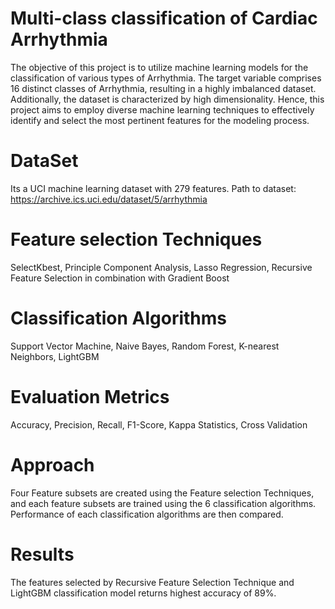 # Multi-class classification of Cardiac Arrhythmia

The objective of this project is to utilize machine learning models for the classification of various types of Arrhythmia. The target variable comprises 16 distinct classes of Arrhythmia, resulting in a highly imbalanced dataset. Additionally, the dataset is characterized by high dimensionality. Hence, this project aims to employ diverse machine learning techniques to effectively identify and select the most pertinent features for the modeling process.

# DataSet

Its a UCI machine learning dataset with 279 features.
Path to dataset:  https://archive.ics.uci.edu/dataset/5/arrhythmia

# Feature selection Techniques

SelectKbest, Principle Component Analysis, Lasso Regression, Recursive Feature Selection in combination with Gradient Boost

# Classification Algorithms

Support Vector Machine, Naive Bayes, Random Forest, K-nearest Neighbors, LightGBM

# Evaluation Metrics

Accuracy, Precision, Recall, F1-Score, Kappa Statistics, Cross Validation

# Approach

Four Feature subsets are created using the Feature selection Techniques, and each feature subsets are trained using the 6 classification algorithms.
Performance of each classification algorithms are then compared.

# Results

The features selected by Recursive Feature Selection Technique and LightGBM classification model returns highest accuracy of 89%.






